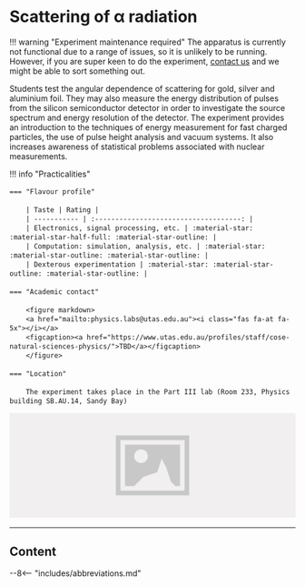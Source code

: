 # Scattering of α radiation

!!! warning "Experiment maintenance required"
    The apparatus is currently not functional due to a range of issues, so it is unlikely to be running. However, if you are super keen to do the experiment, [contact us](mailto:physics.labs@utas.edu.au) and we might be able to sort something out.

Students test the angular dependence of scattering for gold, silver and aluminium foil. They may also measure the energy distribution of pulses from the silicon semiconductor detector in order to investigate the source spectrum and energy resolution of the detector. The experiment provides an introduction to the techniques of energy measurement for fast charged particles, the use of pulse height analysis and vacuum systems. It also increases awareness of statistical problems associated with nuclear measurements.

!!! info "Practicalities"

    === "Flavour profile"

        | Taste | Rating |
        | ----------- | :------------------------------------: |
        | Electronics, signal processing, etc. | :material-star: :material-star-half-full: :material-star-outline: |
        | Computation: simulation, analysis, etc. | :material-star: :material-star-outline: :material-star-outline: |
        | Dexterous experimentation | :material-star: :material-star-outline: :material-star-outline: |

    === "Academic contact"

        <figure markdown>
        <a href="mailto:physics.labs@utas.edu.au"><i class="fas fa-at fa-5x"></i></a>
        <figcaption><a href="https://www.utas.edu.au/profiles/staff/cose-natural-sciences-physics/">TBD</a></figcaption>
        </figure>

    === "Location"

        The experiment takes place in the Part III lab (Room 233, Physics building SB.AU.14, Sandy Bay)

![](header.jpg)

---

## Content

--8<-- "includes/abbreviations.md"
